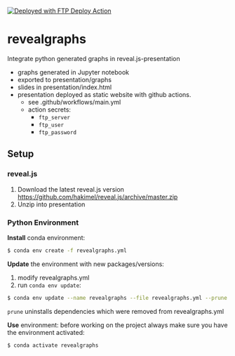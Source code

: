 [<img alt="Deployed with FTP Deploy Action" src="https://img.shields.io/badge/Deployed With-FTP DEPLOY ACTION-%3CCOLOR%3E?style=for-the-badge&color=2b9348">](https://github.com/SamKirkland/FTP-Deploy-Action)
# revealgraphs
Integrate python generated graphs in reveal.js-presentation
* graphs generated in Jupyter notebook
* exported to presentation/graphs
* slides in presentation/index.html
* presentation deployed as static website with github actions. 
  * see .github/workflows/main.yml
  * action secrets:
    * `ftp_server`
    * `ftp_user`
    * `ftp_password`
## Setup
### reveal.js
1. Download the latest reveal.js version https://github.com/hakimel/reveal.js/archive/master.zip
2. Unzip into presentation

### Python Environment
**Install** conda environment:
```sh
$ conda env create -f revealgraphs.yml
```
**Update** the environment with new packages/versions:
1. modify revealgraphs.yml
2. run `conda env update`:
```sh
$ conda env update --name revealgraphs --file revealgraphs.yml --prune
```
`prune` uninstalls dependencies which were removed from revealgraphs.yml

**Use** environment:
before working on the project always make sure you have the environment activated:
```sh
$ conda activate revealgraphs
```
